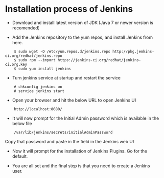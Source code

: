 # Installation process of Jenkins

- Download and install latest version of JDK (Java 7 or newer version is recomended)

- Add the Jenkins repository to the yum repos, and install Jenkins from here.
```
	$ sudo wget -O /etc/yum.repos.d/jenkins.repo http://pkg.jenkins-ci.org/redhat/jenkins.repo
	$ sudo rpm --import https://jenkins-ci.org/redhat/jenkins-ci.org.key
	$ sudo yum install jenkins
```
- Turn jenkins service at startup and restart the service
```
	# chkconfig jenkins on
	# service jenkins start
```
- Open your browser and hit the below URL to open Jenkins UI
```
	http://localhost:8080/
```
- It will now prompt for the Initial Admin password which is available in the below file
```
	/var/lib/jenkins/secrets/initialAdminPassword
```	
Copy that password and paste in the field in the Jenkins web UI

- Now it will prompt for the installation of Jenkins Plugins. Go for the default.

- You are all set and the final step is that you need to create a Jenkins user.

